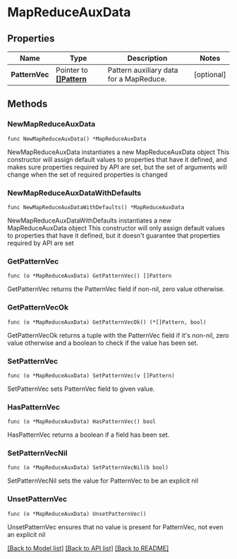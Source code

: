 # MapReduceAuxData

## Properties

Name | Type | Description | Notes
------------ | ------------- | ------------- | -------------
**PatternVec** | Pointer to [**[]Pattern**](Pattern.md) | Pattern auxiliary data for a MapReduce. | [optional] 

## Methods

### NewMapReduceAuxData

`func NewMapReduceAuxData() *MapReduceAuxData`

NewMapReduceAuxData instantiates a new MapReduceAuxData object
This constructor will assign default values to properties that have it defined,
and makes sure properties required by API are set, but the set of arguments
will change when the set of required properties is changed

### NewMapReduceAuxDataWithDefaults

`func NewMapReduceAuxDataWithDefaults() *MapReduceAuxData`

NewMapReduceAuxDataWithDefaults instantiates a new MapReduceAuxData object
This constructor will only assign default values to properties that have it defined,
but it doesn't guarantee that properties required by API are set

### GetPatternVec

`func (o *MapReduceAuxData) GetPatternVec() []Pattern`

GetPatternVec returns the PatternVec field if non-nil, zero value otherwise.

### GetPatternVecOk

`func (o *MapReduceAuxData) GetPatternVecOk() (*[]Pattern, bool)`

GetPatternVecOk returns a tuple with the PatternVec field if it's non-nil, zero value otherwise
and a boolean to check if the value has been set.

### SetPatternVec

`func (o *MapReduceAuxData) SetPatternVec(v []Pattern)`

SetPatternVec sets PatternVec field to given value.

### HasPatternVec

`func (o *MapReduceAuxData) HasPatternVec() bool`

HasPatternVec returns a boolean if a field has been set.

### SetPatternVecNil

`func (o *MapReduceAuxData) SetPatternVecNil(b bool)`

 SetPatternVecNil sets the value for PatternVec to be an explicit nil

### UnsetPatternVec
`func (o *MapReduceAuxData) UnsetPatternVec()`

UnsetPatternVec ensures that no value is present for PatternVec, not even an explicit nil

[[Back to Model list]](../README.md#documentation-for-models) [[Back to API list]](../README.md#documentation-for-api-endpoints) [[Back to README]](../README.md)


